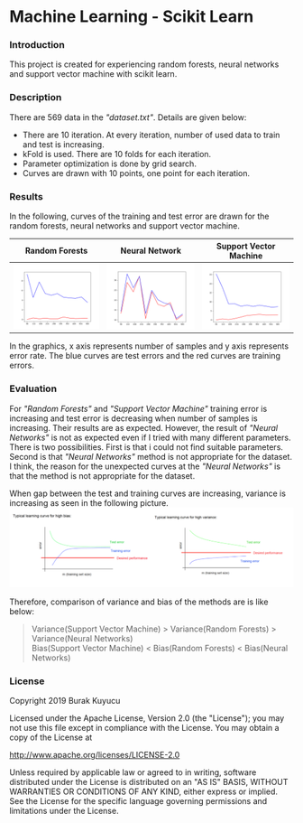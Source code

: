 Machine Learning - Scikit Learn
===============================

### Introduction
This project is created for experiencing random forests, neural networks and support vector machine with scikit learn.

### Description
There are 569 data in the _"dataset.txt"_. Details are given below:

* There are 10 iteration. At every iteration, number of used data to train and test is increasing.
* kFold is used. There are 10 folds for each iteration.
* Parameter optimization is done by grid search.
* Curves are drawn with 10 points, one point for each iteration.

### Results
In the following, curves of the training and test error are drawn for the random forests, neural networks and support vector machine.

Random Forests                |  Neural Network               | Support Vector Machine
----------------------------- | ----------------------------- | -----------------------------
![Image](extras/1.png) | ![Image](extras/2.png) | ![Image](extras/3.png)

In the graphics, x axis represents number of samples and y axis represents error rate. The blue curves are test errors and the red curves are training errors.

### Evaluation
For _"Random Forests"_ and _"Support Vector Machine"_ training error is increasing and test error is decreasing when number of samples is increasing. Their results are as expected. However, the result of _"Neural Networks"_ is not as expected even if I tried with many different parameters. There is two possibilities. First is that i could not find suitable parameters. Second is that _"Neural Networks"_ method is not appropriate for the dataset. I think, the reason for the unexpected curves at the _"Neural Networks"_ is that the method is not appropriate for the dataset.

When gap between the test and training curves are increasing, variance is increasing as seen in the following picture.
![Image](extras/4.png)

Therefore, comparison of variance and bias of the methods are is like below:

> Variance(Support Vector Machine) > Variance(Random Forests) > Variance(Neural Networks)<br>
> Bias(Support Vector Machine) < Bias(Random Forests) < Bias(Neural Networks)

### License
Copyright 2019 Burak Kuyucu

Licensed under the Apache License, Version 2.0 (the "License");
you may not use this file except in compliance with the License.
You may obtain a copy of the License at

http://www.apache.org/licenses/LICENSE-2.0

Unless required by applicable law or agreed to in writing, software
distributed under the License is distributed on an "AS IS" BASIS,
WITHOUT WARRANTIES OR CONDITIONS OF ANY KIND, either express or implied.
See the License for the specific language governing permissions and
limitations under the License.


